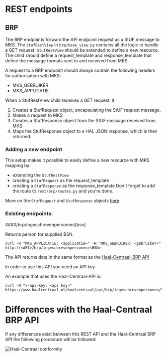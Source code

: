 # REST endpoints

## BRP
The BRP endpoints forward the API endpoint request as a StUF message to MKS. The ```StufRestView``` in
```brp/base_view.py``` contains all the logic to handle a GET request. ```StufRestView``` should be extended to define
a new resource. The child should define a request_template and response_template that define the message formats
sent to and received from MKS.

A request to a BRP endpoint should always contain the following headers for authorisation with MKS:
- MKS_GEBRUIKER
- MKS_APPLICATIE

When a StufRestView child receives a GET request, it:
1. Creates a StufRequest object, encapsulating the StUF request message.
2. Makes a request to MKS
3. Creates a StufResponse object from the StUF message received from MKS
4. Maps the StufResponse object to a HAL JSON response, which is then returned.

### Adding a new endpoint
This setup makes it possible to easily define a new resource with MKS mapping by:
- extending the ```StufRestView```
- creating a ```StufRequest``` as the request_template
- creating a ```StufResponse``` as the response_template
Don't forget to add the route to ```rest/brp/routes.py``` and you're done.

More on the ```StufRequest``` and ```StufResponse``` objects [here](../stuf/brp/README.md)

### Existing endpoints:

####/brp/ingeschrevenpersonen/[bsn]

Returns person for supplied BSN.

```
curl -H "MKS_APPLICATIE: <applicatie>" -H "MKS_GEBRUIKER: <gebruiker>" http://<API>/brp/ingeschrevenpersonen/<BSN>
```

The API returns data in the same format as the 
[Haal-Centraal-BRP API](https://github.com/VNG-Realisatie/Haal-Centraal-BRP-bevragen/blob/master/docs/getting-started.md)

In order to use this API you need an API key.

An example that uses the Haal-Centraal-API is:
```
curl -H "x-api-key: <api key>" https://www.haalcentraal.nl/haalcentraal/api/brp/ingeschrevenpersonen/999993847
```

# Differences with the Haal-Centraal BRP API

If any differences exist between this REST API and the Haal-Centraal BRP API the following procedure will be followed:

![Haal-Centraal conformity](/assets/when_diffs_found.png "Haal-Centraal BRP API conformity")
